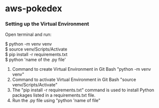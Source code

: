 # aws-pokedex

### Setting up the Virtual Environment

Open terminal and run:

$ python -m venv venv  
$ source venv/Scripts/Activate  
$ pip install -r requirements.txt  
$ python 'name of the .py file'

1. Command to create Virtual Environment in Git Bash "python -m venv venv"
2. Command to activate Virtual Environment in Git Bash "source venv/Scripts/Activate"
3. The "pip install -r requirements.txt" command is used to install Python packages listed in a requirements.txt file.
4. Run the .py file using "python 'name of file"
